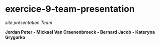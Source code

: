 # exercice-9-team-presentation

_site présentation Team_

**Jordan Peter - Mickael Van Craenenbroeck - Bernard Jacob - Kateryna Grygorko**
